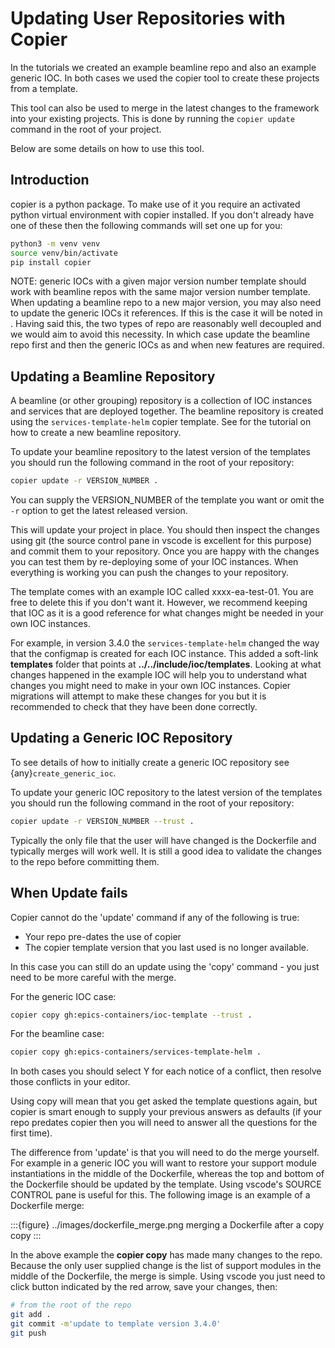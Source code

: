Updating User Repositories with Copier
======================================

In the tutorials we created an example beamline repo and also an example generic IOC. In both cases we used the copier tool to create these projects from a template.

This tool can also be used to merge in the latest changes to the framework into your existing projects. This is done by running the `copier update` command in the root of your project.

Below are some details on how to use this tool.

Introduction
------------

copier is a python package. To make use of it you require an activated python virtual environment with copier installed. If you don't already have one of these then the following commands will set one up for you:

```bash
python3 -m venv venv
source venv/bin/activate
pip install copier
```

NOTE: generic IOCs with a given major version number template should work with beamline repos with the same major version number template. When updating a beamline repo to a new major version, you may also need to update the generic IOCs it references. If this is the case it will be noted in [](../reference/changelog.md). Having said this, the two types of repo are reasonably well decoupled and we would aim to avoid this necessity. In which case update the beamline repo first and then the generic IOCs as and when new features are required.

Updating a Beamline Repository
------------------------------

A beamline (or other grouping) repository is a collection of IOC instances and services that are deployed together. The beamline repository is created using the `services-template-helm` copier template. See [](../tutorials/create_beamline.md) for the tutorial on how to create a new beamline repository.

To update your beamline repository to the latest version of the templates you should run the following command in the root of your repository:

```bash
copier update -r VERSION_NUMBER .
```

You can supply the VERSION_NUMBER of the template you want or omit the `-r` option to get the latest released version.

This will update your project in place. You should then inspect the changes using git (the source control pane in vscode is excellent for this purpose) and commit them to your repository. Once you are happy with the changes you can test them by re-deploying some of your IOC instances. When everything is working you can push the changes to your repository.

The template comes with an example IOC called xxxx-ea-test-01. You are free to delete this if you don't want it. However, we recommend keeping that IOC as it is a good reference for what changes might be needed in your own IOC instances.

For example, in version 3.4.0 the `services-template-helm` changed the way that the configmap is created for each IOC instance. This added a soft-link **templates** folder that points at **../../include/ioc/templates**. Looking at what changes happened in the example IOC will help you to understand what changes you might need to make in your own IOC instances. Copier migrations will attempt to make these changes for you but it is recommended to check that they have been done correctly.


Updating a Generic IOC Repository
---------------------------------

To see details of how to initially create a generic IOC repository see {any}`create_generic_ioc`.

To update your generic IOC repository to the latest version of the templates you should run the following command in the root of your repository:

```bash
copier update -r VERSION_NUMBER --trust .
```

Typically the only file that the user will have changed is the Dockerfile and typically merges will work well. It is still a good idea to validate the changes to the repo before committing them.

When Update fails
-----------------

Copier cannot do the 'update' command if any of the following is true:

- Your repo pre-dates the use of copier
- The copier template version that you last used is no longer available.

In this case you can still do an update using the 'copy' command - you just need to be more careful with the merge.

For the generic IOC case:

```bash
copier copy gh:epics-containers/ioc-template --trust .
```

For the beamline case:

```bash
copier copy gh:epics-containers/services-template-helm .
```

In both cases you should select Y for each notice of a conflict, then resolve those conflicts in your editor.

Using copy will mean that you get asked the template questions again, but copier is smart enough to supply your previous answers as defaults (if your repo predates copier then you will need to answer all the questions for the first time).

The difference from 'update' is that you will need to do the merge yourself. For example in a generic IOC you will want to restore your support module instantiations in the middle of the Dockerfile, whereas the top and bottom of the Dockerfile should be updated by the template. Using vscode's SOURCE CONTROL pane is useful for this. The following image is an example of a Dockerfile merge:

:::{figure} ../images/dockerfile_merge.png
merging a Dockerfile after a copy copy
:::

In the above example the **copier copy** has made many changes to the repo. Because the only user supplied change is the list of support modules in the middle of the Dockerfile, the merge is simple. Using vscode you just need to click button indicated by the red arrow, save your changes, then:

```bash
# from the root of the repo
git add .
git commit -m'update to template version 3.4.0'
git push
```

